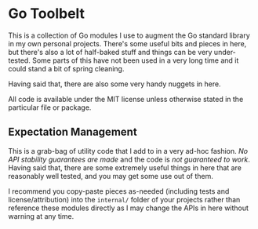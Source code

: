 Go Toolbelt
===========

This is a collection of Go modules I use to augment the Go standard library in
my own personal projects. There's some useful bits and pieces in here, but there's
also a lot of half-baked stuff and things can be very under-tested. Some parts of
this have not been used in a very long time and it could stand a bit of spring
cleaning.

Having said that, there are also some very handy nuggets in here.

All code is available under the MIT license unless otherwise stated in the
particular file or package.


## Expectation Management

This is a grab-bag of utility code that I add to in a very ad-hoc fashion.
*No API stability guarantees are made* and the code is *not guaranteed to work*.
Having said that, there are some extremely useful things in here that are
reasonably well tested, and you may get some use out of them.

I recommend you copy-paste pieces as-needed (including tests and
license/attribution) into the `internal/` folder of your projects rather than
reference these modules directly as I may change the APIs in here without
warning at any time.

